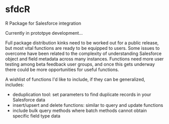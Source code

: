 # sfdcR
R Package for Salesforce integration

Currently in prototpye development...

Full package distribution kinks need to be worked out for a public release, but most vital functions are ready to be equipped to users. Some issues to overcome have been related to the complexity of understanding Salesforce object and field metadata across many instances. Functions need more user testing among beta feedback user groups, and once this gets underway there could be more opportunities for useful functions. 

A wishlist of functions I'd like to include, if they can be generalized, includes:
- deduplication tool: set parameters to find duplicate records in your Salesforce data
- insert/upsert and delete functions: similar to query and update functions
- include bulk query methods where batch methods cannot obtain specific field type data

